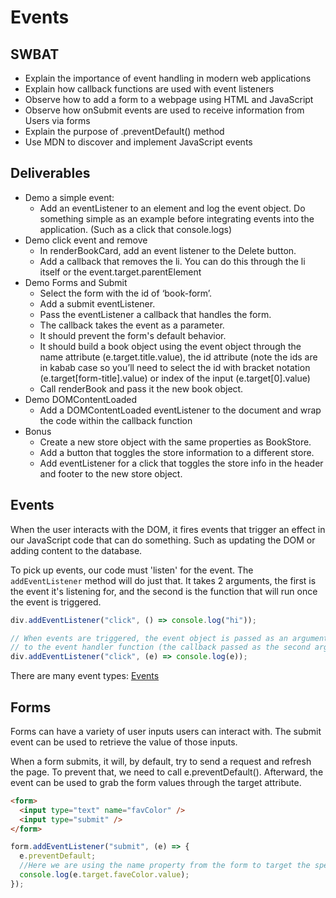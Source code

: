 # Events

## SWBAT

- Explain the importance of event handling in modern web applications
- Explain how callback functions are used with event listeners
- Observe how to add a form to a webpage using HTML and JavaScript
- Observe how onSubmit events are used to receive information from Users via
  forms
- Explain the purpose of .preventDefault() method
- Use MDN to discover and implement JavaScript events

## Deliverables

- Demo a simple event:
  - Add an eventListener to an element and log the event object. Do something
    simple as an example before integrating events into the application. (Such
    as a click that console.logs)
- Demo click event and remove
  - In renderBookCard, add an event listener to the Delete button.
  - Add a callback that removes the li. You can do this through the li itself or
    the event.target.parentElement
- Demo Forms and Submit
  - Select the form with the id of ‘book-form’.
  - Add a submit eventListener.
  - Pass the eventListener a callback that handles the form.
  - The callback takes the event as a parameter.
  - It should prevent the form's default behavior.
  - It should build a book object using the event object through the name
    attribute (e.target.title.value), the id attribute (note the ids are in
    kabab case so you’ll need to select the id with bracket notation
    (e.target[form-title].value) or index of the input (e.target[0].value)
  - Call renderBook and pass it the new book object.
- Demo DOMContentLoaded
  - Add a DOMContentLoaded eventListener to the document and wrap the code
    within the callback function
- Bonus
  - Create a new store object with the same properties as BookStore.
  - Add a button that toggles the store information to a different store.
  - Add eventListener for a click that toggles the store info in the header and
    footer to the new store object.

## Events

When the user interacts with the DOM, it fires events that trigger an effect in
our JavaScript code that can do something. Such as updating the DOM or adding
content to the database.

To pick up events, our code must 'listen' for the event. The `addEventListener`
method will do just that. It takes 2 arguments, the first is the event it's
listening for, and the second is the function that will run once the event is
triggered.

```js
div.addEventListener("click", () => console.log("hi"));

// When events are triggered, the event object is passed as an argument
// to the event handler function (the callback passed as the second arg to addEventListener)
div.addEventListener("click", (e) => console.log(e));
```

There are many event types:
[Events](https://developer.mozilla.org/en-US/docs/Web/Events)

## Forms

Forms can have a variety of user inputs users can interact with. The submit
event can be used to retrieve the value of those inputs.

When a form submits, it will, by default, try to send a request and refresh the
page. To prevent that, we need to call e.preventDefault(). Afterward, the event
can be used to grab the form values through the target attribute.

```html
<form>
  <input type="text" name="favColor" />
  <input type="submit" />
</form>
```

```js
form.addEventListener("submit", (e) => {
  e.preventDefault;
  //Here we are using the name property from the form to target the specific input.
  console.log(e.target.faveColor.value);
});
```
